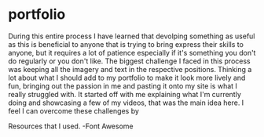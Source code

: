 # portfolio
During this entire process I have learned that devolping something as useful as this is beneficial to anyone that is trying to bring express their skills to anyone, but it requires a lot of patience especially if it's something you don't do regularly or you don't like. The biggest challenge I faced in this process was keeping all the imagery and text in the respective positions. Thinking a lot about what I should add to my portfolio to make it look more lively and fun, bringing out the passion in me and pasting it onto my site is what I really struggled with. It started off with me explaining what I'm currently doing and showcasing a few of my videos, that was the main idea here. I feel I can overcome these challenges by 

Resources that I used.
-Font Awesome
